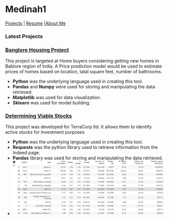 # Medinah1

[Projects](README.md) | [Resume](resume.md) |[About Me](About.md)

### Latest Projects

### [Banglore Housing Project](https://colab.research.google.com/gist/Gongola/5d02997d95c0d3edfea5ff8567ade2f8/banglore-housing.ipynb)
This project is targeted at Home buyers considering getting new homes in Bablore region of India. A Price prediction model would be used to estimate prices of homes based on location, tatal square feet, number of bathrooms.
- **Python** was the underlying language used in creating this tool.
- **Pandas** and **Numpy** were used for storing and manipulating the data retrieved.
- **Matplotlib** was used for data visualization.
- **Sklearn** was used for model building.


### [Determining Viable Stocks](https://colab.research.google.com/drive/1qyWQ6ok4GtmuuEdAr1L0NY9Gmn2AwOyl#scrollTo=Yc0s9snYJsir)
This project was developed for TerraCorp ltd. It allows them to identify active stocks for Investment purposes
- **Python** was the underlying language used in creating this tool.
- **Requests** was the python library used to retrieve information from the Indeed page.
- **Pandas** library was used for storing and manipulating the data retrieved.
- ![Dataframe showing sort by volume](image.png)


